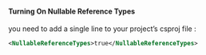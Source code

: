 ﻿


#### Turning On Nullable Reference Types

you need to add a single line to your project’s csproj file :

```xml
<NullableReferenceTypes>true</NullableReferenceTypes>
```